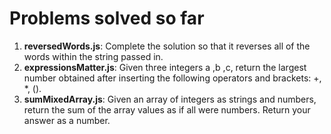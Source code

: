 # Problems solved so far
1. **reversedWords.js**: Complete the solution so that it reverses all of the words within the string passed in.
2. **expressionsMatter.js**: Given three integers a ,b ,c, return the largest number obtained after inserting the following operators and brackets: +, *, ().
3. **sumMixedArray.js**: Given an array of integers as strings and numbers, return the sum of the array values as if all were numbers. Return your answer as a number.

